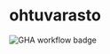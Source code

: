 # ohtuvarasto

![GHA workflow badge](https://github.com/Perttu-Kangas/ohtuvarasto/workflows/CI/badge.svg)
